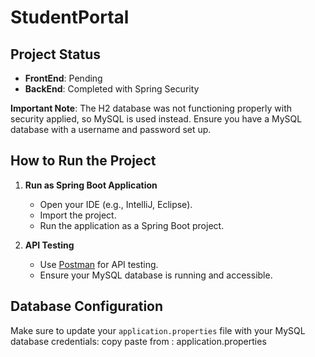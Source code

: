 # StudentPortal

## Project Status
- **FrontEnd**: Pending
- **BackEnd**: Completed with Spring Security

**Important Note**: The H2 database was not functioning properly with security applied, so MySQL is used instead. Ensure you have a MySQL database with a username and password set up.

## How to Run the Project

1. **Run as Spring Boot Application**
   - Open your IDE (e.g., IntelliJ, Eclipse).
   - Import the project.
   - Run the application as a Spring Boot project.

2. **API Testing**
   - Use [Postman](https://www.postman.com/) for API testing.
   - Ensure your MySQL database is running and accessible.

## Database Configuration

Make sure to update your `application.properties` file with your MySQL database credentials:
copy paste from : application.properties
